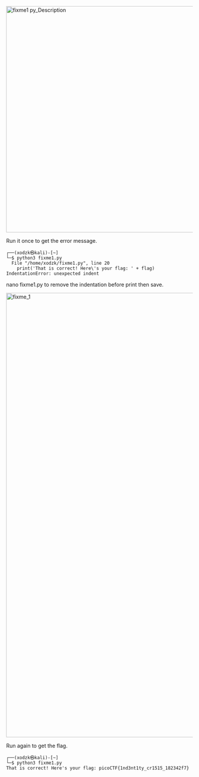 

<img width="610" alt="fixme1 py_Description" src="https://github.com/sahinyurek/picoCTF-writeups/assets/62119201/3342bb58-30a3-4695-8cff-5bd483d27550">



Run it once to get the error message.

```shell
┌──(xodzk㉿kali)-[~]
└─$ python3 fixme1.py 
  File "/home/xodzk/fixme1.py", line 20
    print('That is correct! Here\'s your flag: ' + flag)
IndentationError: unexpected indent
```

nano fixme1.py to remove the indentation before print then save.

<img width="1198" alt="fixme_1" src="https://github.com/sahinyurek/picoCTF-writeups/assets/62119201/eedba36b-dd14-4f32-a489-bbd93d809ba3">


Run again to get the flag.

```shell
┌──(xodzk㉿kali)-[~]
└─$ python3 fixme1.py
That is correct! Here's your flag: picoCTF{1nd3nt1ty_cr1515_182342f7}
```
